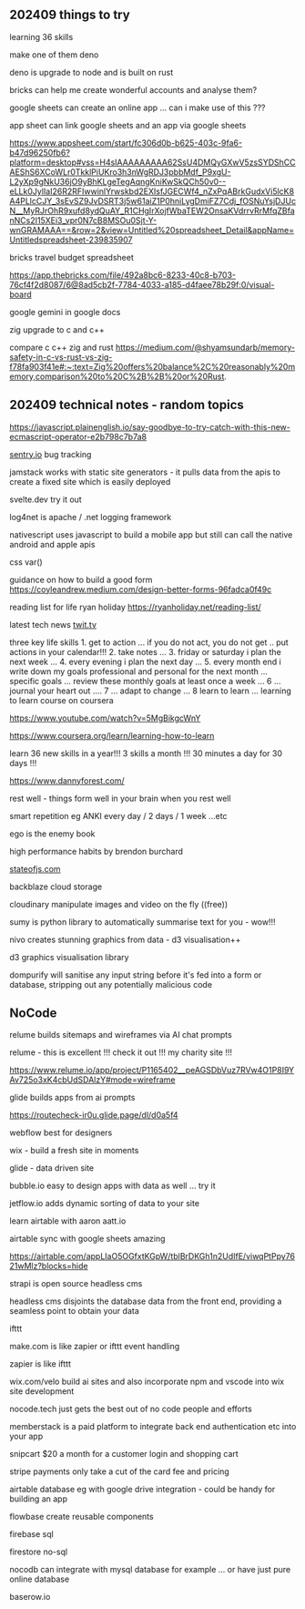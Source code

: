 ## 202409 things to try

learning 36 skills

make one of them deno

deno is upgrade to node and is built on rust

bricks can help me create wonderful accounts and analyse them?

google sheets can create an online app ... can i make use of this ???

app sheet can link google sheets and an app via google sheets

https://www.appsheet.com/start/fc306d0b-b625-403c-9fa6-b47d96250fb6?platform=desktop#vss=H4sIAAAAAAAAA62SsU4DMQyGXwV5zsSYDShCCAEShS6XCoWLr0TkklPiUKro3h3nWgRDJ3pbbMdf_P9xgU-L2yXp9gNkU36jO9yBhKLgeTegAqngKniKwSkQCh50v0--eLLk0JylIaI26R2RFIwwinlYrwskbd2EXIsfJGECWf4_nZxPqABrkGudxVi5lcK8A4PLlcCJY_3sEvSZ9JvDSRT3j5w61aiZ1P0hniLygDmiFZ7Cdj_fOSNuYsjDJUcN__MyRJrOhR9xufd8ydQuAY_R1CHgIrXojfWbaTEW2OnsaKVdrrvRrMfqZBfanNCs2I15XEi3_vpr0N7cB8MSOu0Sjt-Y-wnGRAMAAA==&row=2&view=Untitled%20spreadsheet_Detail&appName=Untitledspreadsheet-239835907

bricks travel budget spreadsheet

https://app.thebricks.com/file/492a8bc6-8233-40c8-b703-76cf4f2d8087/6@8ad5cb2f-7784-4033-a185-d4faee78b29f:0/visual-board

google gemini in google docs 

zig upgrade to c and c++

compare c c++ zig and rust https://medium.com/@shyamsundarb/memory-safety-in-c-vs-rust-vs-zig-f78fa903f41e#:~:text=Zig%20offers%20balance%2C%20reasonably%20memory,comparison%20to%20C%2B%2B%20or%20Rust.



## 202409 technical notes - random topics

https://javascript.plainenglish.io/say-goodbye-to-try-catch-with-this-new-ecmascript-operator-e2b798c7b7a8

[sentry.io](http://sentry.io/) bug tracking

jamstack works with static site generators - it pulls data from the apis to create a fixed site which is easily deployed

svelte.dev try it out

log4net is apache / .net logging framework

nativescript uses javascript to build a mobile app but still can call the native android and apple apis

css var()

guidance on how to build a good form https://coyleandrew.medium.com/design-better-forms-96fadca0f49c

reading list for life ryan holiday https://ryanholiday.net/reading-list/

latest tech news [twit.tv](http://twit.tv/)

three key life skills 1. get to action ... if you do not act, you do not get .. put actions in your calendar!!! 2. take notes ... 3. friday or saturday i plan the next week ... 4. every evening i plan the next day ... 5. every month end i write down my goals professional and personal for the next month ... specific goals ... review these monthly goals at least once a week ... 6 ... journal your heart out .... 7 ... adapt to change ... 8 learn to learn ... learning to learn course on coursera

https://www.youtube.com/watch?v=5MgBikgcWnY

https://www.coursera.org/learn/learning-how-to-learn

learn 36 new skills in a year!!! 3 skills a month !!!  30 minutes a day for 30 days !!!

https://www.dannyforest.com/

rest well - things form well in your brain when you rest well

smart repetition eg ANKI every day / 2 days / 1 week ...etc

ego is the enemy book

high performance habits by brendon burchard

[stateofjs.com](http://stateofjs.com/)

backblaze cloud storage

cloudinary manipulate images and video on the fly  ((free))

sumy is python library to automatically summarise text for you - wow!!! 

nivo creates stunning graphics from data - d3 visualisation++

d3 graphics visualisation library

dompurify will sanitise any input string before it's fed into a form or database, stripping out any potentially malicious code






## NoCode

relume builds sitemaps and wireframes via AI chat prompts

relume - this is excellent !!! check it out !!! my charity site !!!

https://www.relume.io/app/project/P1165402__peAGSDbVuz7RVw4O1P8I9YAv725o3xK4cbUdSDAlzY#mode=wireframe

glide builds apps from ai prompts

https://routecheck-ir0u.glide.page/dl/d0a5f4

webflow best for designers

wix - build a fresh site in moments

glide - data driven site

bubble.io easy to design apps with data as well ... try it

jetflow.io adds dynamic sorting of data to your site

learn airtable with aaron aatt.io

airtable sync with google sheets amazing

https://airtable.com/appLIaO5OGfxtKGpW/tblBrDKGh1n2UdIfE/viwqPtPpy7621wMlz?blocks=hide

strapi is open source headless cms

headless cms disjoints the database data from the front end, providing a seamless point to obtain your data

ifttt

make.com is like zapier or ifttt event handling

zapier is like ifttt

wix.com/velo build ai sites and also incorporate npm and vscode into wix site development 

nocode.tech just gets the best out of no code people and efforts

memberstack is a paid platform to integrate back end authentication etc into your app

snipcart $20 a month for a customer login and shopping cart

stripe payments only take a cut of the card fee and pricing

airtable database eg with google drive integration - could be handy for building an app 

flowbase create reusable components

firebase sql

firestore no-sql

nocodb can integrate with mysql database for example ... or have just pure online database

baserow.io

